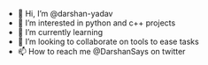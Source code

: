 - 👋 Hi, I’m @darshan-yadav
- 👀 I’m interested in python and c++ projects
- 🌱 I’m currently learning
- 💞️ I’m looking to collaborate on tools to ease tasks
- 📫 How to reach me @DarshanSays on twitter

<!---
darshan-yadav/darshan-yadav is a ✨ special ✨ repository because its `README.md` (this file) appears on your GitHub profile.
You can click the Preview link to take a look at your changes.
--->
